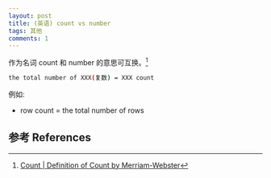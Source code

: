 ```yaml
---
layout: post
title: (英语) count vs number
tags: 其他
comments: 1
---
```


作为名词 count 和 number 的意思可互换。[^1]

```bash
the total number of XXX(复数) = XXX count 
```

例如: 

- row count = the total number of rows

## 参考 References

[^1]: [Count | Definition of Count by Merriam-Webster](https://www.merriam-webster.com/dictionary/count)

